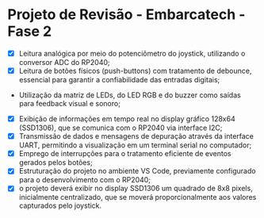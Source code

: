 # Projeto de Revisão - Embarcatech - Fase 2

- [x] Leitura analógica por meio do potenciômetro do joystick, utilizando o conversor ADC do
RP2040;
- [x] Leitura de botões físicos (push-buttons) com tratamento de debounce, essencial para garantir a
confiabilidade das entradas digitais;
- Utilização da matriz de LEDs, do LED RGB e do buzzer como saídas para feedback visual e
sonoro;
- [x] Exibição de informações em tempo real no display gráfico 128x64 (SSD1306), que se comunica
com o RP2040 via interface I2C;
- [x] Transmissão de dados e mensagens de depuração através da interface UART, permitindo a
visualização em um terminal serial no computador;
- [x] Emprego de interrupções para o tratamento eficiente de eventos gerados pelos botões;
- [x] Estruturação do projeto no ambiente VS Code, previamente configurado para o desenvolvimento
com o RP2040;
- [x] o projeto deverá exibir no display SSD1306 um quadrado de 8x8 pixels, inicialmente centralizado, que se moverá proporcionalmente aos valores capturados pelo
joystick.